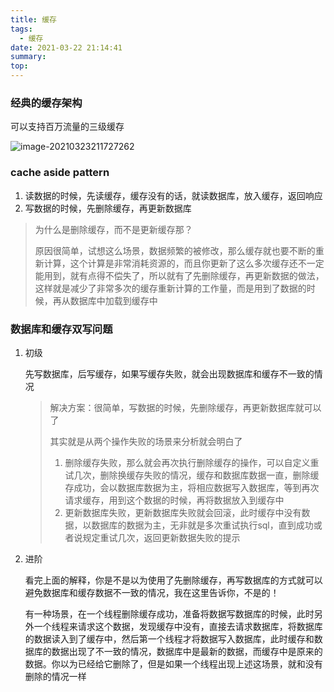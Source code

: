 ```yaml
---
title: 缓存
tags:
  - 缓存
date: 2021-03-22 21:14:41
summary:
top:
---
```


### 经典的缓存架构

可以支持百万流量的三级缓存

![image-20210323211727262](https://gitee.com/flow_disaster/blog-map-bed/raw/master/img/image-20210323211727262.png)

### cache aside pattern

1. 读数据的时候，先读缓存，缓存没有的话，就读数据库，放入缓存，返回响应
2. 写数据的时候，先删除缓存，再更新数据库

>为什么是删除缓存，而不是更新缓存那？
>
>原因很简单，试想这么场景，数据频繁的被修改，那么缓存就也要不断的重新计算，这个计算是非常消耗资源的，而且你更新了这么多次缓存还不一定能用到，就有点得不偿失了，所以就有了先删除缓存，再更新数据的做法，这样就是减少了非常多次的缓存重新计算的工作量，而是用到了数据的时候，再从数据库中加载到缓存中

### 数据库和缓存双写问题

1. 初级

   先写数据库，后写缓存，如果写缓存失败，就会出现数据库和缓存不一致的情况

   >解决方案：很简单，写数据的时候，先删除缓存，再更新数据库就可以了
   >
   >其实就是从两个操作失败的场景来分析就会明白了
   >
   >1. 删除缓存失败，那么就会再次执行删除缓存的操作，可以自定义重试几次，删除换缓存失败的情况，缓存和数据库数据一直，删除缓存成功，会以数据库数据为主，将相应数据写入数据库，等到再次请求缓存，用到这个数据的时候，再将数据放入到缓存中
   >2. 更新数据库失败，更新数据库失败就会回滚，此时缓存中没有数据，以数据库的数据为主，无非就是多次重试执行sql，直到成功或者说规定重试几次，返回更新数据失败的提示

2. 进阶

   看完上面的解释，你是不是以为使用了先删除缓存，再写数据库的方式就可以避免数据库和缓存数据不一致的情况，我在这里告诉你，不是的！

   有一种场景，在一个线程删除缓存成功，准备将数据写数据库的时候，此时另外一个线程来请求这个数据，发现缓存中没有，直接去请求数据库，将数据库的数据读入到了缓存中，然后第一个线程才将数据写入数据库，此时缓存和数据库的数据出现了不一致的情况，数据库中是最新的数据，而缓存中是原来的数据。你以为已经给它删除了，但是如果一个线程出现上述这场景，就和没有删除的情况一样

   